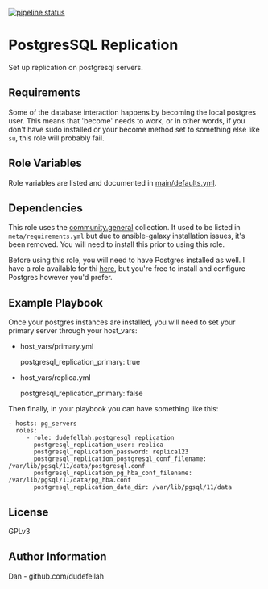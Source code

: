 [![pipeline status](https://gitlab.com/dudefellah/ansible-role-postgresql_replication/badges/main/pipeline.svg)](https://gitlab.com/dudefellah/ansible-role-postgresql_replication/-/commits/main)

PostgresSQL Replication
=========

Set up replication on postgresql servers.

Requirements
------------

Some of the database interaction happens by becoming the local postgres
user. This means that 'become' needs to work, or in other words, if you
don't have sudo installed or your become method set to something else like
`su`, this role will probably fail.

Role Variables
--------------

Role variables are listed and documented in
[main/defaults.yml](main/defaults.yml).

Dependencies
------------

This role uses the [community.general](https://galaxy.ansible.com/community/general)
collection. It used to be listed in `meta/requirements.yml` but due to
ansible-galaxy installation issues, it's been removed. You will need to install
this prior to using this role.

Before using this role, you will need to have Postgres installed as well.
I have a role available for thi
 [here](https://galaxy.ansible.com/dudefellah/postgresql), but you're free
to install and configure Postgres however you'd prefer.

Example Playbook
----------------

Once your postgres instances are installed, you will need to set your primary
server through your host_vars:

* host\_vars/primary.yml

    postgresql_replication_primary: true

* host\_vars/replica.yml

    postgresql_replication_primary: false

Then finally, in your playbook you can have something like this:

    - hosts: pg_servers
      roles:
         - role: dudefellah.postgresql_replication
           postgresql_replication_user: replica
           postgresql_replication_password: replica123
           postgresql_replication_postgresql_conf_filename: /var/lib/pgsql/11/data/postgresql.conf
           postgresql_replication_pg_hba_conf_filename: /var/lib/pgsql/11/data/pg_hba.conf
           postgresql_replication_data_dir: /var/lib/pgsql/11/data

License
-------

GPLv3

Author Information
------------------

Dan - github.com/dudefellah
